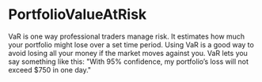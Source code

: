 # PortfolioValueAtRisk
VaR is one way professional traders manage risk. It estimates how much your portfolio might lose over a set time period. Using VaR is a good way to avoid losing all your money if the market moves against you.  VaR lets you say something like this:  "With 95% confidence, my portfolio’s loss will not exceed $750 in one day."

